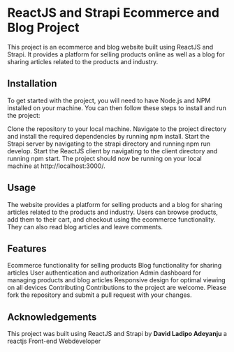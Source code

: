 <!-- # btcwebsite -->

# ReactJS and Strapi Ecommerce and Blog Project

This project is an ecommerce and blog website built using ReactJS and Strapi. It provides a platform for selling products online as well as a blog for sharing articles related to the products and industry.

## Installation

To get started with the project, you will need to have Node.js and NPM installed on your machine. You can then follow these steps to install and run the project:

Clone the repository to your local machine.
Navigate to the project directory and install the required dependencies by running npm install.
Start the Strapi server by navigating to the strapi directory and running npm run develop.
Start the ReactJS client by navigating to the client directory and running npm start.
The project should now be running on your local machine at http://localhost:3000/.

## Usage

The website provides a platform for selling products and a blog for sharing articles related to the products and industry. Users can browse products, add them to their cart, and checkout using the ecommerce functionality. They can also read blog articles and leave comments.

## Features

Ecommerce functionality for selling products
Blog functionality for sharing articles
User authentication and authorization
Admin dashboard for managing products and blog articles
Responsive design for optimal viewing on all devices
Contributing
Contributions to the project are welcome. Please fork the repository and submit a pull request with your changes.

## Acknowledgements

This project was built using ReactJS and Strapi by **David Ladipo Adeyanju** a reactjs Front-end Webdeveloper

